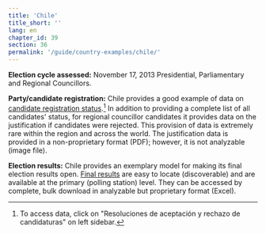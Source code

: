 ```yaml
---
title: 'Chile'
title_short: ''
lang: en
chapter_id: 39
section: 36
permalink: '/guide/country-examples/chile/'
---
```


**Election cycle assessed:** November 17, 2013 Presidential, Parliamentary and Regional Councillors.

**Party/candidate registration:** Chile provides a good example of data on [candidate registration status](http://presidenciales.servel.cl/ss/Satellite?c=Page&cid=1349388530591&pagename=SERVEL%2FPage%2FS_ListadoElectoral).[^1] In addition to providing a complete list of all candidates' status, for regional councillor candidates it provides data on the justification if candidates were rejected. This provision of data is extremely rare within the region and across the world. The justification data is provided in a non-proprietary format (PDF); however, it is not analyzable (image file).

**Election results:** Chile provides an exemplary model for making its final election results open. [Final results](http://presidenciales.servel.cl/Resultados/index.html) are easy to locate (discoverable) and are available at the primary (polling station) level. They can be accessed by complete, bulk download in analyzable but proprietary format (Excel).

[^1]: To access data, click on "Resoluciones de aceptación y rechazo de candidaturas" on left sidebar.
